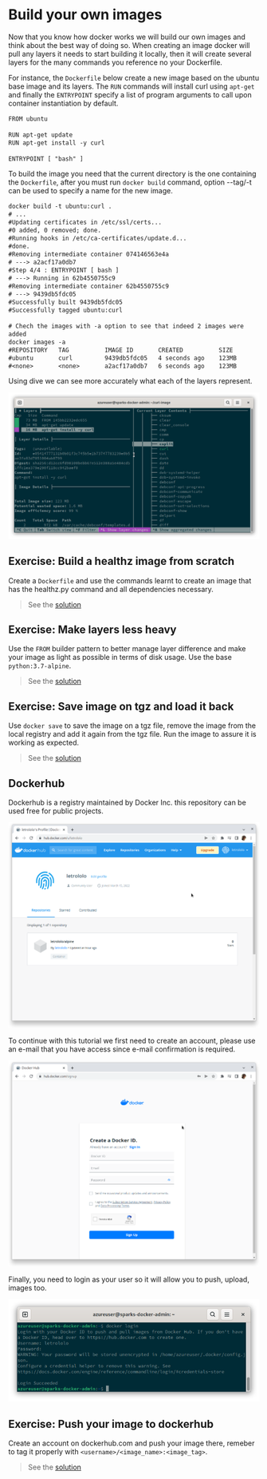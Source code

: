 # Build your own images

Now that you know how docker works we will build our own images and think about the best way of doing so.
When creating an image docker will pull any layers it needs to start building it locally, then it will
create several layers for the many commands you reference no your Dockerfile. 

For instance, the `Dockerfile` below create a new image based on the ubuntu base image and its layers.
The `RUN` commands will install curl using `apt-get` and finally the `ENTRYPOINT` specify a list
of program arguments to call upon container instantiation by default.

```shell
FROM ubuntu

RUN apt-get update
RUN apt-get install -y curl

ENTRYPOINT [ "bash" ]
```

To build the image you need that the current directory is the one containing the `Dockerfile`, after you 
must run `docker build` command, option --tag/-t can be used to specify a name for the new image.

```shell
docker build -t ubuntu:curl .
# ...
#Updating certificates in /etc/ssl/certs...
#0 added, 0 removed; done.
#Running hooks in /etc/ca-certificates/update.d...
#done.
#Removing intermediate container 074146563e4a
# ---> a2acf17a0db7
#Step 4/4 : ENTRYPOINT [ bash ]
# ---> Running in 62b4550755c9
#Removing intermediate container 62b4550755c9
# ---> 9439db5fdc05
#Successfully built 9439db5fdc05
#Successfully tagged ubuntu:curl

# Chech the images with -a option to see that indeed 2 images were added
docker images -a
#REPOSITORY   TAG          IMAGE ID       CREATED          SIZE
#ubuntu       curl         9439db5fdc05   4 seconds ago    123MB
#<none>       <none>       a2acf17a0db7   6 seconds ago    123MB
```

Using dive we can see more accurately what each of the layers represent.

![image build from Dockerfile](./img/04-01-curl.png "result image from simple Dockerfile")



## **Exercise**: Build a healthz image from scratch

Create a `Dockerfile` and use the commands learnt to create an image that has the healthz.py command and all
dependencies necessary.

> See the [solution](./answer/04-01-healthz.md)


## **Exercise**: Make layers less heavy

Use the `FROM` builder pattern to better manage layer difference and make your image as light as possible in terms
of disk usage. Use the base `python:3.7-alpine`.

> See the [solution](./answer/04-02-healthz_light.md)

## **Exercise**: Save image on tgz and load it back

Use `docker save` to save the image on a tgz file, remove the image from the local registry and add it again
from the tgz file. Run the image to assure it is working as expected.

> See the [solution](./answer/04-03-save_load.md)


## Dockerhub

Dockerhub is a registry maintained by Docker Inc. this repository can be used free for public projects.

![dockerhub](./img/04-04-dockerhub.png)

To continue with this tutorial we first need to create an account, please use an e-mail that you have access
since e-mail confirmation is required.

![dockerhub signup](./img/04-dockerhub_login.png)

Finally, you need to login as your user so it will allow you to push, upload, images too.

![dockerhub signup](./img/04-docker_login.png)


## **Exercise**: Push your image to dockerhub

Create an account on dockerhub.com and push your image there, remeber to tag it properly with
`<username>/<image_name>:<image_tag>`.

> See the [solution](./answer/04-04-push_pull.md)
